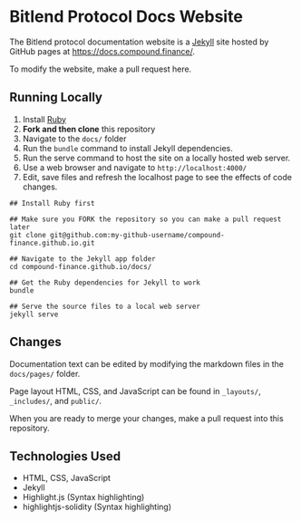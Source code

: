 # Bitlend Protocol Docs Website

The Bitlend protocol documentation website is a [Jekyll](https://jekyllrb.com/) site hosted by GitHub pages at https://docs.compound.finance/.

To modify the website, make a pull request here.

## Running Locally

1. Install [Ruby](https://www.ruby-lang.org/en/documentation/installation/)
2. **Fork and then clone** this repository
3. Navigate to the `docs/` folder
4. Run the `bundle` command to install Jekyll dependencies.
5. Run the serve command to host the site on a locally hosted web server.
7. Use a web browser and navigate to `http://localhost:4000/`
6. Edit, save files and refresh the localhost page to see the effects of code changes.

```
## Install Ruby first

## Make sure you FORK the repository so you can make a pull request later
git clone git@github.com:my-github-username/compound-finance.github.io.git

## Navigate to the Jekyll app folder
cd compound-finance.github.io/docs/

## Get the Ruby dependencies for Jekyll to work
bundle

## Serve the source files to a local web server
jekyll serve
```

## Changes

Documentation text can be edited by modifying the markdown files in the `docs/pages/` folder.

Page layout HTML, CSS, and JavaScript can be found in `_layouts/`, `_includes/`, and `public/`.

When you are ready to merge your changes, make a pull request into this repository.

## Technologies Used

- HTML, CSS, JavaScript
- Jekyll
- Highlight.js (Syntax highlighting)
- highlightjs-solidity (Syntax highlighting)
